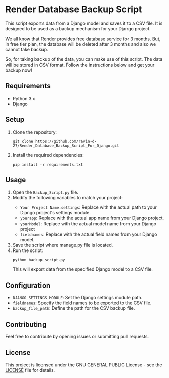 
<body>

<h1>Render Database Backup Script</h1>

<p>This script exports data from a Django model and saves it to a CSV file. It is designed to be used as a backup mechanism for your Django project.</p>
<p>We all know that Render provides free database service for 3 months. But, in free tier plan, the database will be deleted after 3 months and also we cannot take backup.</p>
<p>So, for taking backup of the data, you can make use of this script. The data will be stored in CSV format. Follow the instructions below and get your backup now!</p>

<h2>Requirements</h2>

<ul>
    <li>Python 3.x</li>
    <li>Django</li>
</ul>

<h2>Setup</h2>

<ol>
    <li>Clone the repository:</li>

 <pre><code>git clone https://github.com/ravin-d-27/Render_Database_Backup_Script_For_Django.git</code></pre>

 <li>Install the required dependencies:</li>

<pre><code>pip install -r requirements.txt</code></pre>
</ol>

<h2>Usage</h2>

<ol>
    <li>Open the <code>Backup_Script.py</code> file.</li>

<li>Modify the following variables to match your project:</li>

<ul>
        <li><code>Your Project Name.settings</code>: Replace with the actual path to your Django project's settings module.</li>
        <li><code>yourapp</code>: Replace with the actual app name from your Django project.</li>
        <li><code>yourModel</code>: Replace with the actual model name from your Django project</li>
        <li><code>fieldnames</code>: Replace with the actual field names from your Django model.</li>
    </ul>

 <li>Save the script where manage.py file is located.</li>

<li>Run the script:</li>

<pre><code>python backup_script.py</code></pre>

<p>This will export data from the specified Django model to a CSV file.</p>
</ol>

<h2>Configuration</h2>

<ul>
    <li><code>DJANGO_SETTINGS_MODULE</code>: Set the Django settings module path.</li>
    <li><code>fieldnames</code>: Specify the field names to be exported to the CSV file.</li>
    <li><code>backup_file_path</code>: Define the path for the CSV backup file.</li>
</ul>

<h2>Contributing</h2>

<p>Feel free to contribute by opening issues or submitting pull requests.</p>

<h2>License</h2>

<p>This project is licensed under the GNU GENERAL PUBLIC License - see the <a href="LICENSE">LICENSE</a> file for details.</p>

</body>
